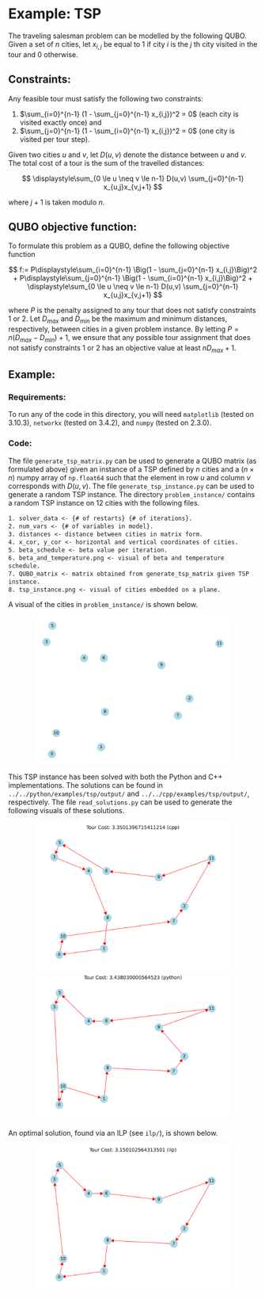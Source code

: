 # Example: TSP

The traveling salesman problem can be modelled by the following QUBO. Given
a set of $n$ cities, let $x_{i,j}$ be equal to 1 if city $i$ is
the $j$ th city visited in the tour and 0 otherwise.

## Constraints:

Any feasible tour
must satisfy the following two constraints:

1. $\sum_{i=0}^{n-1} (1 - \sum_{j=0}^{n-1} x_{i,j})^2 = 0$
   (each city is visited exactly once) and
2. $\sum_{j=0}^{n-1} (1 - \sum_{i=0}^{n-1} x_{i,j})^2 = 0$
   (one city is visited per tour step).

Given two cities $u$ and $v$, let $D(u, v)$ denote the distance between
$u$ and $v$. The total cost of a tour is the sum of the travelled distances:

$$
\displaystyle\sum_{0 \le u \neq v \le n-1} D(u,v) \sum_{j=0}^{n-1}
x_{u,j}x_{v,j+1}
$$

where $j+1$ is taken modulo $n$.

## QUBO objective function:

To formulate this problem as a QUBO,
define the following objective function

$$
f:= P\displaystyle\sum_{i=0}^{n-1} \Big(1 - \sum_{j=0}^{n-1} x_{i,j}\Big)^2 +
P\displaystyle\sum_{j=0}^{n-1} \Big(1 - \sum_{i=0}^{n-1} x_{i,j}\Big)^2 +
\displaystyle\sum_{0 \le u \neq v \le n-1} D(u,v) \sum_{j=0}^{n-1}
x_{u,j}x_{v,j+1}
$$

where $P$ is the penalty assigned to any tour that does not satisfy constraints
1 or 2. Let $D_{max}$ and $D_{min}$ be the maximum and minimum distances,
respectively, between cities in a given problem instance. By letting $P =
n(D_{max} - D_{min})+ 1$, we ensure that any possible tour assignment that does
not satisfy constraints 1 or 2 has an objective value at least $nD_{max} + 1$.

## Example:

### Requirements:
To run any of the code in this directory, you will need `matplotlib` (tested on
3.10.3), `networkx` (tested on 3.4.2), and `numpy` (tested on 2.3.0).

### Code:

The file `generate_tsp_matrix.py` can be used to generate a QUBO matrix (as
formulated above) given an instance of a TSP defined by $n$ cities and a $(n
\times n)$ numpy array of `np.float64` such that the element in row $u$ and
column $v$ corresponds with $D(u,v)$. The file `generate_tsp_instance.py` can
be used to generate a random TSP instance. The directory `problem_instance/`
contains a random TSP instance on 12 cities with the following files.

```
1. solver_data <- {# of restarts} {# of iterations}.
2. num_vars <- {# of variables in model}.
3. distances <- distance between cities in matrix form.
4. x_cor, y_cor <- horizontal and vertical coordinates of cities.
5. beta_schedule <- beta value per iteration.
6. beta_and_temperature.png <- visual of beta and temperature schedule.
7. QUBO_matrix <- matrix obtained from generate_tsp_matrix given TSP instance.
8. tsp_instance.png <- visual of cities embedded on a plane.
```
A visual of the cities in `problem_instance/` is shown below.

<p align="center">
<img src="problem_instance/tsp_instance.png"
width="400">
</p>

This TSP instance has been solved with both the Python and C++ implementations.
The solutions can be found in `../../python/examples/tsp/output/` and
`../../cpp/examples/tsp/output/`, respectively. The file `read_solutions.py`
can be used to generate the following visuals of these solutions.

<p align="center">
<img src="solutions/tsp_sol_cpp.png"
width="400">
<img src="solutions/tsp_sol_python.png"
width="400">
</p>

An optimal solution, found via an ILP (see `ilp/`), is shown below.
<p align="center">
<img src="solutions/tsp_sol_ilp.png"
width="400">
</p>
